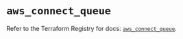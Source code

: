 # `aws_connect_queue`

Refer to the Terraform Registry for docs: [`aws_connect_queue`](https://registry.terraform.io/providers/hashicorp/aws/5.83.1/docs/resources/connect_queue).
